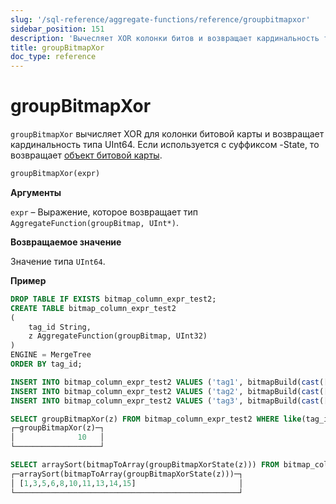 ```yaml
---
slug: '/sql-reference/aggregate-functions/reference/groupbitmapxor'
sidebar_position: 151
description: 'Вычесляет XOR колонки битов и возвращает кардинальность типа UInt64,'
title: groupBitmapXor
doc_type: reference
---
```

# groupBitmapXor

`groupBitmapXor` вычисляет XOR для колонки битовой карты и возвращает кардинальность типа UInt64. Если используется с суффиксом -State, то возвращает [объект битовой карты](../../../sql-reference/functions/bitmap-functions.md).

```sql
groupBitmapXor(expr)
```

**Аргументы**

`expr` – Выражение, которое возвращает тип `AggregateFunction(groupBitmap, UInt*)`.

**Возвращаемое значение**

Значение типа `UInt64`.

**Пример**

```sql
DROP TABLE IF EXISTS bitmap_column_expr_test2;
CREATE TABLE bitmap_column_expr_test2
(
    tag_id String,
    z AggregateFunction(groupBitmap, UInt32)
)
ENGINE = MergeTree
ORDER BY tag_id;

INSERT INTO bitmap_column_expr_test2 VALUES ('tag1', bitmapBuild(cast([1,2,3,4,5,6,7,8,9,10] AS Array(UInt32))));
INSERT INTO bitmap_column_expr_test2 VALUES ('tag2', bitmapBuild(cast([6,7,8,9,10,11,12,13,14,15] AS Array(UInt32))));
INSERT INTO bitmap_column_expr_test2 VALUES ('tag3', bitmapBuild(cast([2,4,6,8,10,12] AS Array(UInt32))));

SELECT groupBitmapXor(z) FROM bitmap_column_expr_test2 WHERE like(tag_id, 'tag%');
┌─groupBitmapXor(z)─┐
│              10   │
└───────────────────┘

SELECT arraySort(bitmapToArray(groupBitmapXorState(z))) FROM bitmap_column_expr_test2 WHERE like(tag_id, 'tag%');
┌─arraySort(bitmapToArray(groupBitmapXorState(z)))─┐
│ [1,3,5,6,8,10,11,13,14,15]                       │
└──────────────────────────────────────────────────┘
```